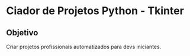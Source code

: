 # Ciador de Projetos Python - Tkinter

## Objetivo
Criar projetos profissionais automatizados para devs iniciantes.
